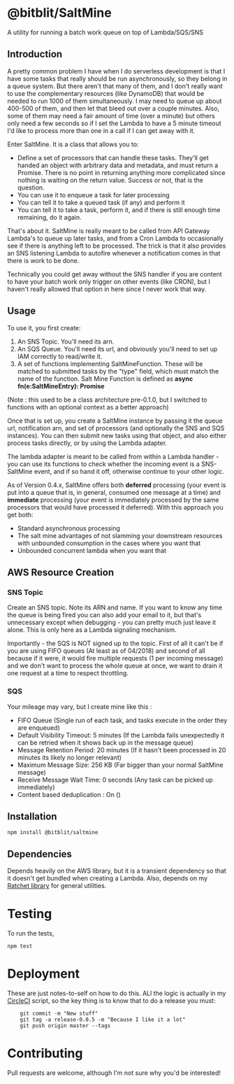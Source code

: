 # @bitblit/SaltMine

A utility for running a batch work queue on top of Lambda/SQS/SNS

## Introduction

A pretty common problem I have when I do serverless development is that I have some tasks that really
should be run asynchronously, so they belong in a queue system. But there aren't that many of them, and
I don't really want to use the complementary resources (like DynamoDB) that would be needed to run
1000 of them simultaneously. I may need to queue up about 400-500 of them, and then let that bleed
out over a couple minutes. Also, some of them may need a fair amount of time (over a minute) but others
only need a few seconds so if I set the Lambda to have a 5 minute timeout I'd like to process more
than one in a call if I can get away with it.

Enter SaltMine. It is a class that allows you to:

- Define a set of processors that can handle these tasks. They'll get handed an object with arbitrary
  data and metadata, and must return a Promise<boolean>. There is no point in returning anything more
  complicated since nothing is waiting on the return value. Success or not, that is the question.
- You can use it to enqueue a task for later processing
- You can tell it to take a queued task (if any) and perform it
- You can tell it to take a task, perform it, and if there is still enough time remaining, do it again.

That's about it. SaltMine is really meant to be called from API Gateway Lambda's to queue up later tasks,
and from a Cron Lambda to occasionally see if there is anything left to be processed. The trick is that it also
provides an SNS listening Lambda to autofire whenever a notification comes in that there is work to be done.

Technically you could get away without the SNS handler if you are content to have your batch work only
trigger on other events (like CRON), but I haven't really allowed that option in here since I never work
that way.

## Usage

To use it, you first create:

1. An SNS Topic. You'll need its arn.
2. An SQS Queue. You'll need its url, and obviously you'll need to set up IAM correctly to read/write it.
3. A set of functions implementing SaltMineFunction. These will be matched to submitted tasks by the
   "type" field, which must match the name of the function. Salt Mine Function is defined as
   **async fn(e:SaltMineEntry): Promise<boolean>**

(Note : this used to be a class architecture pre-0.1.0, but I switched to functions with an optional context as
a better approach)

Once that is set up, you create a SaltMine instance by passing it the queue url, notification arn, and
set of processors (and optionally the SNS and SQS instances). You can then submit new tasks using that
object, and also either process tasks directly, or by using the Lambda adapter.

The lambda adapter is meant to be called from within a Lambda handler - you can use its functions to
check whether the incoming event is a SNS-SaltMine event, and if so hand it off, otherwise continue to
your other logic.

As of Version 0.4.x, SaltMine offers both **deferred** processing (your event is put into a queue that
is, in general, consumed one message at a time) and **immediate** processing (your event is immediately
processed by the same processors that would have processed it deferred). With this approach you get both:

- Standard asynchronous processing
- The salt mine advantages of not slamming your downstream resources with unbounded consumption in the cases where
  you want that
- Unbounded concurrent lambda when you want that

## AWS Resource Creation

### SNS Topic

Create an SNS topic. Note its ARN and name. If you want to know any time the queue is being
fired you can also add your email to it, but that's unnecessary except when debugging - you can
pretty much just leave it alone. This is only here as a Lambda signaling mechanism.

Importantly - the SQS is NOT signed up to the topic. First of all it can't be if you are using
FIFO queues (At least as of 04/2018) and second of all because if it were, it would fire multiple
requests (1 per incoming message) and we don't want to process the whole queue at once, we want to
drain it one request at a time to respect throttling.

### SQS

Your mileage may vary, but I create mine like this :

- FIFO Queue (Single run of each task, and tasks execute in the order they are enqueued)
- Default Visibility Timeout: 5 minutes (If the Lambda fails unexpectedly it can be retried when it shows
  back up in the message queue)
- Message Retention Period: 20 minutes (If it hasn't been processed in 20 minutes its likely no longer relevant)
- Maximum Message Size: 256 KB (Far bigger than your normal SaltMine message)
- Receive Message Wait Time: 0 seconds (Any task can be picked up immediately)
- Content based deduplication : On ()

## Installation

`npm install @bitblit/saltmine`

## Dependencies

Depends heavily on the AWS library, but it is a transient dependency so that it doesn't get bundled when
creating a Lambda. Also, depends on my [Ratchet library](https://github.com/bitblit/Ratchet) for general
utilities.

# Testing

To run the tests,

`npm test`

# Deployment

These are just notes-to-self on how to do this. ALl the logic is actually in my
[CircleCI](https://circleci.com) script, so the key thing is to know that to do a
release you must:

```
    git commit -m "New stuff"
    git tag -a release-0.0.5 -m "Because I like it a lot"
    git push origin master --tags

```

# Contributing

Pull requests are welcome, although I'm not sure why you'd be interested!
